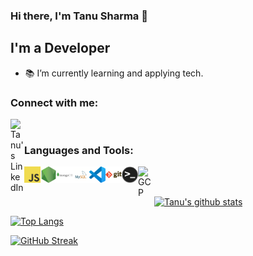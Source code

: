 ### Hi there, I'm Tanu Sharma 👋

## I'm a Developer

- 📚 I’m currently learning and applying tech.

### Connect with me:

[<img align="left" alt="Tanu's LinkedIn" width="22px" src="https://cdn.jsdelivr.net/npm/simple-icons@v3/icons/linkedin.svg" />][linkedin]

<br />

### Languages and Tools:

<img align="left" alt="JavaScript" width="26px" src="https://raw.githubusercontent.com/github/explore/80688e429a7d4ef2fca1e82350fe8e3517d3494d/topics/javascript/javascript.png" />
<img align="left" alt="Node.js" width="26px" src="https://raw.githubusercontent.com/github/explore/80688e429a7d4ef2fca1e82350fe8e3517d3494d/topics/nodejs/nodejs.png" />
<img align="left" alt="MongoDB" width="26px" src="https://raw.githubusercontent.com/github/explore/80688e429a7d4ef2fca1e82350fe8e3517d3494d/topics/mongodb/mongodb.png" />
<img align="left" alt="MySQL" width="26px" src="https://raw.githubusercontent.com/github/explore/80688e429a7d4ef2fca1e82350fe8e3517d3494d/topics/mysql/mysql.png" />
<img align="left" alt="Visual Studio Code" width="26px" src="https://raw.githubusercontent.com/github/explore/80688e429a7d4ef2fca1e82350fe8e3517d3494d/topics/visual-studio-code/visual-studio-code.png" />
<img align="left" alt="Git" width="26px" src="https://raw.githubusercontent.com/github/explore/80688e429a7d4ef2fca1e82350fe8e3517d3494d/topics/git/git.png" />
<img align="left" alt="Linux" width="26px" src="https://raw.githubusercontent.com/github/explore/80688e429a7d4ef2fca1e82350fe8e3517d3494d/topics/terminal/terminal.png" />
<img align="left" alt="GCP" width="26px" src="https://avatars0.githubusercontent.com/u/2810941?s=200&v=4" />
<br />
<br />


[![Tanu's github stats](https://github-readme-stats.vercel.app/api?username=tanu1201&show_icons=true&count_private=true&hide=stars,issues&theme=tokyonight)](https://github.com/tanu1201/github-readme-stats)

[![Top Langs](https://github-readme-stats.vercel.app/api/top-langs/?username=tanu1201&layout=compact&theme=tokyonight)](https://github.com/tanu1201/github-readme-stats)


[![GitHub Streak](https://github-readme-streak-stats.herokuapp.com?user=tanu1201&theme=tokyonight)](https://git.io/streak-stats)

<br />

[linkedin]: https://linkedin.com/in/tanusharma1201
